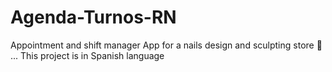 # Agenda-Turnos-RN
Appointment and shift manager App for a nails design and sculpting store :nail_care: ... This project is in Spanish language
